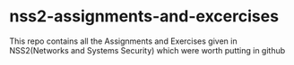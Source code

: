 # nss2-assignments-and-excercises
This repo contains all the Assignments and Exercises given in NSS2(Networks and Systems Security) which were worth putting in github
